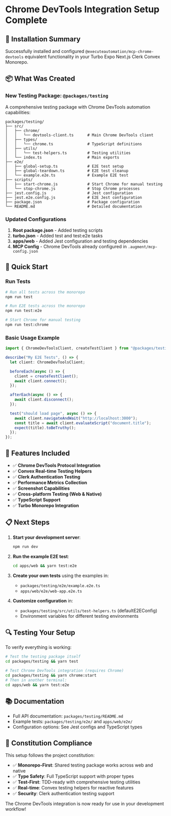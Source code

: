 # Chrome DevTools Integration Setup Complete

## 🎉 Installation Summary

Successfully installed and configured `@executeautomation/mcp-chrome-devtools` equivalent functionality in your Turbo Expo Next.js Clerk Convex Monorepo.

## 📦 What Was Created

### New Testing Package: `@packages/testing`

A comprehensive testing package with Chrome DevTools automation capabilities:

```
packages/testing/
├── src/
│   ├── chrome/
│   │   └── devtools-client.ts      # Main Chrome DevTools client
│   ├── types/
│   │   └── chrome.ts               # TypeScript definitions
│   ├── utils/
│   │   └── test-helpers.ts         # Testing utilities
│   └── index.ts                    # Main exports
├── e2e/
│   ├── global-setup.ts             # E2E test setup
│   ├── global-teardown.ts          # E2E test cleanup
│   └── example.e2e.ts              # Example E2E test
├── scripts/
│   ├── start-chrome.js             # Start Chrome for manual testing
│   └── stop-chrome.js              # Stop Chrome processes
├── jest.config.js                  # Jest configuration
├── jest.e2e.config.js              # E2E Jest configuration
├── package.json                    # Package configuration
└── README.md                       # Detailed documentation
```

### Updated Configurations

1. **Root package.json** - Added testing scripts
2. **turbo.json** - Added test and test:e2e tasks
3. **apps/web** - Added Jest configuration and testing dependencies
4. **MCP Config** - Chrome DevTools already configured in `.augment/mcp-config.json`

## 🚀 Quick Start

### Run Tests

```bash
# Run all tests across the monorepo
npm run test

# Run E2E tests across the monorepo
npm run test:e2e

# Start Chrome for manual testing
npm run test:chrome
```

### Basic Usage Example

```typescript
import { ChromeDevToolsClient, createTestClient } from "@packages/testing";

describe("My E2E Tests", () => {
  let client: ChromeDevToolsClient;

  beforeEach(async () => {
    client = createTestClient();
    await client.connect();
  });

  afterEach(async () => {
    await client.disconnect();
  });

  test("should load page", async () => {
    await client.navigateAndWait("http://localhost:3000");
    const title = await client.evaluateScript("document.title");
    expect(title).toBeTruthy();
  });
});
```

## 🔧 Features Included

- ✅ **Chrome DevTools Protocol Integration**
- ✅ **Convex Real-time Testing Helpers**
- ✅ **Clerk Authentication Testing**
- ✅ **Performance Metrics Collection**
- ✅ **Screenshot Capabilities**
- ✅ **Cross-platform Testing (Web & Native)**
- ✅ **TypeScript Support**
- ✅ **Turbo Monorepo Integration**

## 📋 Next Steps

1. **Start your development server**:

   ```bash
   npm run dev
   ```

2. **Run the example E2E test**:

   ```bash
   cd apps/web && yarn test:e2e
   ```

3. **Create your own tests** using the examples in:

   - `packages/testing/e2e/example.e2e.ts`
   - `apps/web/e2e/web-app.e2e.ts`

4. **Customize configuration** in:
   - `packages/testing/src/utils/test-helpers.ts` (defaultE2EConfig)
   - Environment variables for different testing environments

## 🔍 Testing Your Setup

To verify everything is working:

```bash
# Test the testing package itself
cd packages/testing && yarn test

# Test Chrome DevTools integration (requires Chrome)
cd packages/testing && yarn chrome:start
# Then in another terminal:
cd apps/web && yarn test:e2e
```

## 📚 Documentation

- Full API documentation: `packages/testing/README.md`
- Example tests: `packages/testing/e2e/` and `apps/web/e2e/`
- Configuration options: See Jest configs and TypeScript types

## 🎯 Constitution Compliance

This setup follows the project constitution:

- ✅ **Monorepo-First**: Shared testing package works across web and native
- ✅ **Type Safety**: Full TypeScript support with proper types
- ✅ **Test-First**: TDD-ready with comprehensive testing utilities
- ✅ **Real-time**: Convex testing helpers for reactive features
- ✅ **Security**: Clerk authentication testing support

The Chrome DevTools integration is now ready for use in your development workflow!
